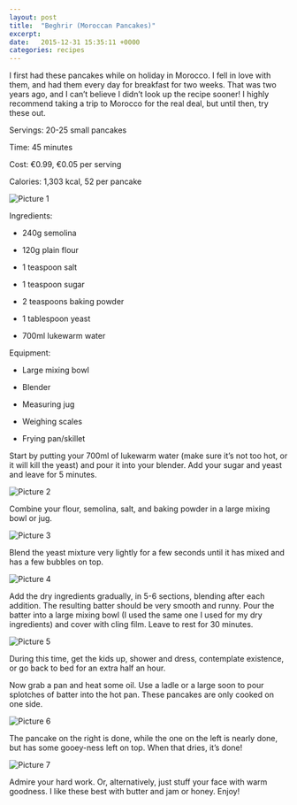 ```yaml
---
layout: post
title:  "Beghrir (Moroccan Pancakes)"
excerpt:
date:   2015-12-31 15:35:11 +0000
categories: recipes
---
```


I first had these pancakes while on holiday in Morocco. I fell in love with them, and had them every day for breakfast for two weeks. That was two years ago, and I can’t believe I didn’t look up the recipe sooner! I highly recommend taking a trip to Morocco for the real deal, but until then, try these out. 

Servings: 20-25 small pancakes

Time: 45 minutes

Cost: €0.99, €0.05 per serving

Calories: 1,303 kcal, 52 per pancake

![Picture 1]({{site.url}}/images/img_04_01.jpg "Ingredients")

Ingredients:  

*	240g semolina

*	120g plain flour

*	1 teaspoon salt

*	1 teaspoon sugar

*	2 teaspoons baking powder

*	1 tablespoon yeast

*	700ml lukewarm water

Equipment:

*	Large mixing bowl

*	Blender

*	Measuring jug

*	Weighing scales

*	Frying pan/skillet

Start by putting your 700ml of lukewarm water (make sure it’s not too hot, or it will kill the yeast) and pour it into your blender. Add your sugar and yeast and leave for 5 minutes.

![Picture 2]({{site.url}}/images/img_04_02.jpg "Yummy")

Combine your flour, semolina, salt, and baking powder in a large mixing bowl or jug.

![Picture 3]({{site.url}}/images/img_04_03.jpg "Dry Ingredients") 

Blend the yeast mixture very lightly for a few seconds until it has mixed and has a few bubbles on top.

![Picture 4]({{site.url}}/images/img_04_04.jpg "Blended")

Add the dry ingredients gradually, in 5-6 sections, blending after each addition. The resulting batter should be very smooth and runny. Pour the batter into a large mixing bowl (I used the same one I used for my dry ingredients) and cover with cling film. Leave to rest for 30 minutes.

![Picture 5]({{site.url}}/images/img_04_05.jpg "Yeast having a rest")

During this time, get the kids up, shower and dress, contemplate existence, or go back to bed for an extra half an hour. 

Now grab a pan and heat some oil. Use a ladle or a large soon to pour splotches of batter into the hot pan. These pancakes are only cooked on one side.

![Picture 6]({{site.url}}/images/img_04_06.jpg "Soon...")

The pancake on the right is done, while the one on the left is nearly done, but has some gooey-ness left on top. When that dries, it’s done!

![Picture 7]({{site.url}}/images/img_04_07.jpg "Finished!")

Admire your hard work. Or, alternatively, just stuff your face with warm goodness. I like these best with butter and jam or honey. Enjoy!
